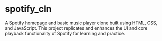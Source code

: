 # spotify_cln
A Spotify homepage and basic music player clone built using HTML, CSS, and JavaScript. This project replicates and enhances the UI and core playback functionality of Spotify for learning and practice.
